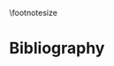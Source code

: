 \footnotesize

<!--
Do not edit this page.

References are automatically generated from the BibTex file (references.bib)

...which you should create using your reference manager.
-->

# Bibliography
